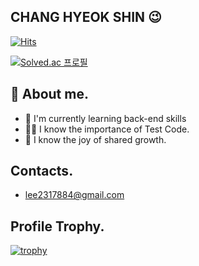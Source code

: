 ## CHANG HYEOK SHIN 😉

[![Hits](https://hits.seeyoufarm.com/api/count/incr/badge.svg?url=https%3A%2F%2Fgithub.com%2Fsds2317884%2Fhit-counter&count_bg=%2379C83D&title_bg=%23555555&icon=&icon_color=%23E7E7E7&title=hits&edge_flat=false)](https://hits.seeyoufarm.com)

[![Solved.ac 프로필](http://mazassumnida.wtf/api/v2/generate_badge?boj=sds2317884)](https://solved.ac/sds2317884/)


## 💬 About me.
* 🌱 I'm currently learning back-end skills
* 🧑‍💻 I know the importance of Test Code.
* 🏃 I know the joy of shared growth.

<!-- ## Blog.
- [If you want to visit, here it is!](https://hughs-diary.tistory.com/) -->

## Contacts.
- <a href="mailto:lee2317884@gmail.com">lee2317884@gmail.com</a>


## Profile Trophy.
[![trophy](https://github-profile-trophy.vercel.app/?username=Hugh-KR&theme=onedark&column=7&row=1&margin-w=15)](https://github.com/ryo-ma/github-profile-trophy)
